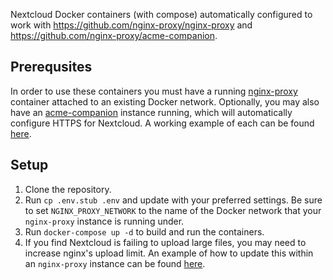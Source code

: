 Nextcloud Docker containers (with compose) automatically configured to work with https://github.com/nginx-proxy/nginx-proxy and https://github.com/nginx-proxy/acme-companion.

## Prerequsites
In order to use these containers you must have a running [nginx-proxy](https://github.com/nginx-proxy/nginx-proxy) container attached to an existing Docker network. Optionally, you may also have an [acme-companion](https://github.com/nginx-proxy/acme-companion) instance running, which will automatically configure HTTPS for Nextcloud. A working example of each can be found [here](https://github.com/evanjamesjackson/nginx-proxy-with-acme-companion).

## Setup
1. Clone the repository.
2. Run `cp .env.stub .env` and update with your preferred settings. Be sure to set `NGINX_PROXY_NETWORK` to the name of the Docker network that your `nginx-proxy` instance is running under.
3. Run `docker-compose up -d` to build and run the containers.
4. If you find Nextcloud is failing to upload large files, you may need to increase nginx's upload limit. An example of how to update this within an `nginx-proxy` instance can be found [here](https://github.com/evanjamesjackson/nginx-proxy-with-acme-companion). 
